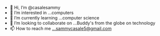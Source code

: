 - 👋 Hi, I’m @casalesammy
- 👀 I’m interested in ...computers
- 🌱 I’m currently learning ...computer science
- 💞️ I’m looking to collaborate on ...Buddy's from the globe on technology
- 📫 How to reach me ...sammycasale5@gmail.com

<!---
casalesammy/casalesammy is a ✨ special ✨ repository because its `README.md` (this file) appears on your GitHub profile.
You can click the Preview link to take a look at your changes.
--->
